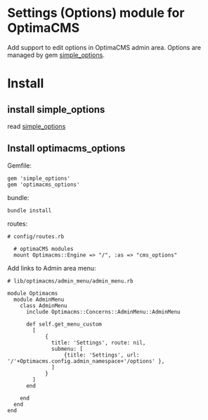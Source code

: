 # Settings (Options) module for OptimaCMS

Add support to edit options in OptimaCMS admin area. Options are managed by gem [simple_options](https://github.com/maxivak/simple_options).


# Install

## install simple_options

read [simple_options](https://github.com/maxivak/simple_options)


## Install optimacms_options

Gemfile:
```
gem 'simple_options'
gem 'optimacms_options'
```

bundle:
```
bundle install
```


routes:
```
# config/routes.rb

  # optimaCMS modules
  mount Optimacms::Engine => "/", :as => "cms_options"

```

Add links to Admin area menu:
 
```
# lib/optimacms/admin_menu/admin_menu.rb

module Optimacms
  module AdminMenu
    class AdminMenu
      include Optimacms::Concerns::AdminMenu::AdminMenu

      def self.get_menu_custom
        [
            {
              title: 'Settings', route: nil,
              submenu: [
                  {title: 'Settings', url: '/'+Optimacms.config.admin_namespace+'/options' },
              ]
            }
        ]    
      end

    end
  end
end
            
```
 







